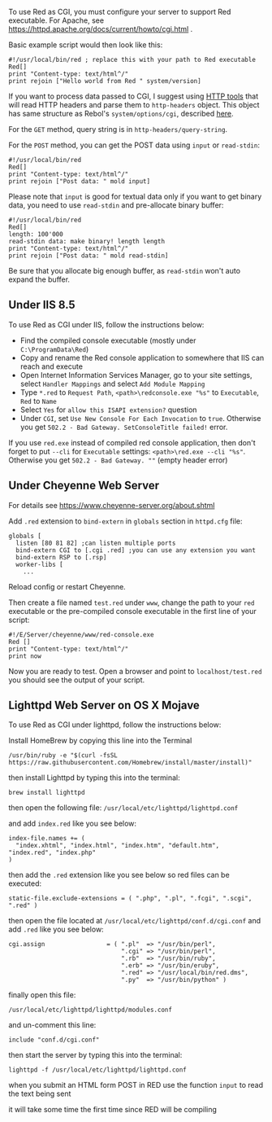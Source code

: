 To use Red as CGI, you must configure your server to support Red executable. For Apache, see https://httpd.apache.org/docs/current/howto/cgi.html .

Basic example script would then look like this:
```red
#!/usr/local/bin/red ; replace this with your path to Red executable
Red[]
print "Content-type: text/html^/"
print rejoin ["Hello world from Red " system/version]
```

If you want to process data passed to CGI, I suggest using [HTTP tools](https://github.com/rebolek/red-tools/blob/master/http-tools.red) that will read HTTP headers and parse them to `http-headers` object. This object has same structure as Rebol's `system/options/cgi`, described [here](http://www.rebol.com/docs/cgi2.html#section-6).

For the `GET` method, query string is in `http-headers/query-string`.

For the `POST` method, you can get the POST data using `input` or `read-stdin`:

```red
#!/usr/local/bin/red
Red[]
print "Content-type: text/html^/"
print rejoin ["Post data: " mold input]
```

Please note that `input` is good for textual data only if you want to get binary data, you need to use `read-stdin` and pre-allocate binary buffer:

```red
#!/usr/local/bin/red
Red[]
length: 100'000
read-stdin data: make binary! length length
print "Content-type: text/html^/"
print rejoin ["Post data: " mold read-stdin]
```

Be sure that you allocate big enough buffer, as `read-stdin` won't auto expand the buffer.
## Under IIS 8.5

To use Red as CGI under IIS, follow the instructions below:

* Find the compiled console executable (mostly under `C:\ProgramData\Red`)
* Copy and rename the Red console application to somewhere that IIS can reach and execute
* Open Internet Information Services Manager, go to your site settings, select `Handler Mappings` and select `Add Module Mapping`
* Type `*.red` to `Request Path`, `<path>\redconsole.exe "%s"` to `Executable`, `Red` to `Name`
* Select `Yes` for `allow this ISAPI extension?` question
* Under `CGI`, set `Use New Console For Each Invocation` to `true`. Otherwise you get `502.2 - Bad Gateway. SetConsoleTitle failed!` error.

If you use `red.exe` instead of compiled red console application, then don't forget to put `--cli` for `Executable` settings: `<path>\red.exe --cli "%s"`. Otherwise you get `502.2 - Bad Gateway. ""` (empty header error)

## Under Cheyenne Web Server

For details see https://www.cheyenne-server.org/about.shtml

Add `.red` extension to `bind-extern` in `globals` section in `httpd.cfg` file:

```red
globals [
  listen [80 81 82] ;can listen multiple ports
  bind-extern CGI to [.cgi .red] ;you can use any extension you want
  bind-extern RSP to [.rsp]
  worker-libs [
    ...
```

Reload config or restart Cheyenne.

Then create a file named `test.red` under `www`, change the path to your `red` executable or the pre-compiled console executable in the first line of your script:

```red
#!/E/Server/cheyenne/www/red-console.exe
Red []
print "Content-type: text/html^/"
print now
```

Now you are ready to test. Open a browser and point to `localhost/test.red` you should see the output of your script.


## Lighttpd Web Server on OS X Mojave

To use Red as CGI under lighttpd, follow the instructions below:

Install HomeBrew by copying this line into the Terminal

```/usr/bin/ruby -e "$(curl -fsSL https://raw.githubusercontent.com/Homebrew/install/master/install)"```

then install Lighttpd by typing this into the terminal:

```brew install lighttpd```

then open the following file:
```/usr/local/etc/lighttpd/lighttpd.conf```

and add ```index.red``` like you see below:

```
index-file.names += (
  "index.xhtml", "index.html", "index.htm", "default.htm", "index.red", "index.php"
)
```


then add the ```.red``` extension like you see below so red files can be executed:
```
static-file.exclude-extensions = ( ".php", ".pl", ".fcgi", ".scgi", ".red" )
```

then open the file located at ```/usr/local/etc/lighttpd/conf.d/cgi.conf```
and add ```.red``` like you see below:

```
cgi.assign                 = ( ".pl"  => "/usr/bin/perl",
                               ".cgi" => "/usr/bin/perl",
                               ".rb"  => "/usr/bin/ruby",
                               ".erb" => "/usr/bin/eruby",
                               ".red" => "/usr/local/bin/red.dms",
                               ".py"  => "/usr/bin/python" )
```

finally open this file:
```
/usr/local/etc/lighttpd/lighttpd/modules.conf
```

and un-comment this line:

```
include "conf.d/cgi.conf"
```

then start the server by typing this into the terminal:
```
lighttpd -f /usr/local/etc/lighttpd/lighttpd.conf
```

when you submit an HTML form POST in RED use the function `input` to read the text being sent

it will take some time the first time since RED will be compiling